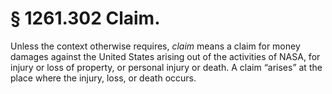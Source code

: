 # § 1261.302   Claim.

Unless the context otherwise requires, *claim* means a claim for money damages against the United States arising out of the activities of NASA, for injury or loss of property, or personal injury or death. A claim “arises” at the place where the injury, loss, or death occurs.




